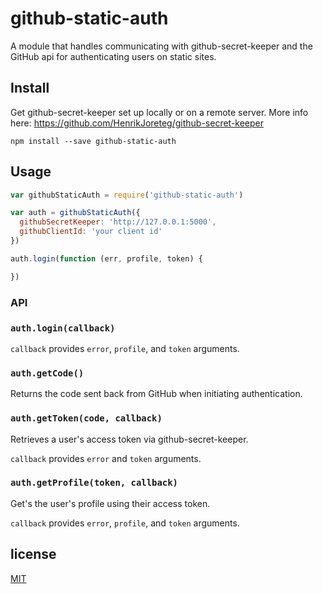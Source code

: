 # github-static-auth

A module that handles communicating with github-secret-keeper and the GitHub api for authenticating users on static sites.

## Install

Get github-secret-keeper set up locally or on a remote server. More info here: https://github.com/HenrikJoreteg/github-secret-keeper

```
npm install --save github-static-auth
```

## Usage

```js
var githubStaticAuth = require('github-static-auth')

var auth = githubStaticAuth({
  githubSecretKeeper: 'http://127.0.0.1:5000',
  githubClientId: 'your client id'
})

auth.login(function (err, profile, token) {

})
```

### API

### `auth.login(callback)`

`callback` provides `error`, `profile`, and `token` arguments.

### `auth.getCode()`

Returns the code sent back from GitHub when initiating authentication.

### `auth.getToken(code, callback)`

Retrieves a user's access token via github-secret-keeper.

`callback` provides `error` and `token` arguments.

### `auth.getProfile(token, callback)`

Get's the user's profile using their access token.

`callback` provides `error`, `profile`, and `token` arguments.

## license
[MIT](LICENSE.md)